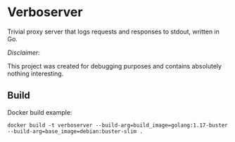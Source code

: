 # Verboserver

Trivial proxy server that logs requests and responses to stdout, written in Go.

*Disclaimer:*

This project was created for debugging purposes and contains absolutely nothing interesting.

## Build

Docker build example:

```shell
docker build -t verboserver --build-arg=build_image=golang:1.17-buster --build-arg=base_image=debian:buster-slim .
```

